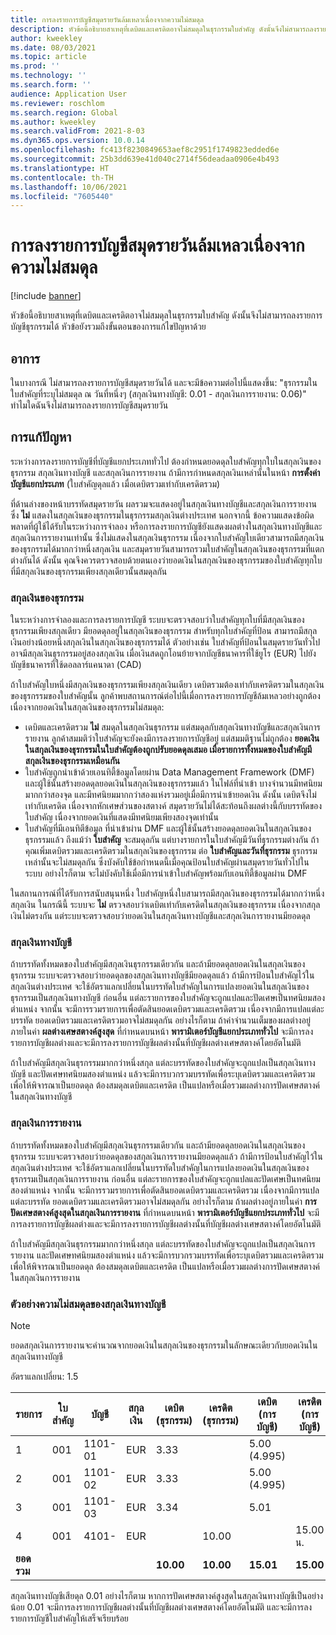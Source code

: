 ```yaml
---
title: การลงรายการบัญชีสมุดรายวันล้มเหลวเนื่องจากความไม่สมดุล
description: หัวข้อนี้อธิบายสาเหตุที่เดบิตและเครดิตอาจไม่สมดุลในธุรกรรมใบสำคัญ ดังนั้นจึงไม่สามารถลงรายการบัญชีธุรกรรมได้ หัวข้อยังรวมถึงขั้นตอนของการแก้ไขปัญหาด้วย
author: kweekley
ms.date: 08/03/2021
ms.topic: article
ms.prod: ''
ms.technology: ''
ms.search.form: ''
audience: Application User
ms.reviewer: roschlom
ms.search.region: Global
ms.author: kweekley
ms.search.validFrom: 2021-8-03
ms.dyn365.ops.version: 10.0.14
ms.openlocfilehash: fc413f8230849653aef8c2951f1749823edded6e
ms.sourcegitcommit: 25b3dd639e41d040c2714f56deadaa0906e4b493
ms.translationtype: HT
ms.contentlocale: th-TH
ms.lasthandoff: 10/06/2021
ms.locfileid: "7605440"
---
```

# <a name="journal-posting-failure-because-of-imbalance"></a>การลงรายการบัญชีสมุดรายวันล้มเหลวเนื่องจากความไม่สมดุล

[!include [banner](../includes/banner.md)]

หัวข้อนี้อธิบายสาเหตุที่เดบิตและเครดิตอาจไม่สมดุลในธุรกรรมใบสำคัญ ดังนั้นจึงไม่สามารถลงรายการบัญชีธุรกรรมได้ หัวข้อยังรวมถึงขั้นตอนของการแก้ไขปัญหาด้วย

## <a name="symptom"></a>อาการ

ในบางกรณี ไม่สามารถลงรายการบัญชีสมุดรายวันได้ และจะมีข้อความต่อไปนี้แสดงขึ้น: "ธุรกรรมในใบสำคัญที่ระบุไม่สมดุล ณ วันที่หนึ่งๆ (สกุลเงินทางบัญชี: 0.01 - สกุลเงินการรายงาน: 0.06)" ทำไมใดฉันจึงไม่สามารถลงรายการบัญชีสมุดรายวัน

## <a name="resolution"></a>การแก้ปัญหา

ระหว่างการลงรายการบัญชีที่บัญชีแยกประเภททั่วไป ต้องกําหนดยอดดุลใบสำคัญทุกใบในสกุลเงินของธุรกรรม สกุลเงินทางบัญชี และสกุลเงินการรายงาน ถ้ามีการกําหนดสกุลเงินเหล่านั้นในหน้า **การตั้งค่าบัญชีแยกประเภท** (ใบสำคัญดุลแล้ว เมื่อเดบิตรวมเท่ากับเครดิตรวม)

ที่ด้านล่างของหน้าบรรทัดสมุดรายวัน ผลรวมจะแสดงอยู่ในสกุลเงินทางบัญชีและสกุลเงินการรายงาน ซึ่ง **ไม่** แสดงในสกุลเงินของธุรกรรมในธุรกรรมสกุลเงินต่างประเทศ นอกจากนี้ ข้อความแสดงข้อผิดพลาดที่ผู้ใช้ได้รับในระหว่างการจำลอง หรือการลงรายการบัญชียังแสดงผลต่างในสกุลเงินทางบัญชีและสกุลเงินการรายงานเท่านั้น ซึ่งไม่แสดงในสกุลเงินธุรกรรม เนื่องจากใบสำคัญใบเดียวสามารถมีสกุลเงินของธุรกรรมได้มากกว่าหนึ่งสกุลเงิน และสมุดรายวันสามารถรวมใบสำคัญในสกุลเงินของธุรกรรมที่แตกต่างกันได้ ดังนั้น คุณจึงควรตรวจสอบด้วยตนเองว่ายอดเงินในสกุลเงินของธุรกรรมของใบสําคัญทุกใบ ที่มีสกุลเงินของธุรกรรมเพียงสกุลเดียวนั้นสมดุลกัน

### <a name="transaction-currency"></a>สกุลเงินของธุรกรรม

ในระหว่างการจำลองและการลงรายการบัญชี ระบบจะตรวจสอบว่าใบสำคัญทุกใบที่มีสกุลเงินของธุรกรรมเพียงสกุลเดียว มียอดดุลอยู่ในสกุลเงินของธุรกรรม สำหรับทุกใบสำคัญที่ป้อน สามารถมีสกุลเงินอย่างน้อยหนึ่งสกุลเงินในสกุลเงินของธุรกรรมได้ ตัวอย่างเช่น ใบสำคัญที่ป้อนในสมุดรายวันทั่วไปอาจมีสกุลเงินธุรกรรมอยู่สองสกุลเงิน เมื่อเงินสดถูกโอนย้ายจากบัญชีธนาคารที่ใช้ยูโร (EUR) ไปยังบัญชีธนาคารที่ใช้ดอลลาร์แคนาดา (CAD)

ถ้าใบสำคัญใบหนึ่งมีสกุลเงินของธุรกรรมเพียงสกุลเงินเดียว เดบิตรวมต้องเท่ากับเครดิตรวมในสกุลเงินของธุรกรรมของใบสำคัญนั้น ลูกค้าพบสถานการณ์ต่อไปนี้เมื่อการลงรายการบัญชีล้มเหลวอย่างถูกต้อง เนื่องจากยอดเงินในสกุลเงินของธุรกรรมไม่สมดุล:

- เดบิตและเครดิตรวม **ไม่** สมดุลในสกุลเงินธุรกรรม แต่สมดุลกับสกุลเงินทางบัญชีและสกุลเงินการรายงาน ลูกค้าสมมติว่าใบสำคัญจะยังคงมีการลงรายการบัญชีอยู่ แต่สมมติฐานไม่ถูกต้อง **ยอดเงินในสกุลเงินของธุรกรรมในใบสำคัญต้องถูกปรับยอดดุลเสมอ เมื่อรายการทั้งหมดของใบสำคัญมีสกุลเงินของธุรกรรมเหมือนกัน**
- ใบสำคัญถูกนําเข้าด้วยเอนทิตี้ข้อมูลโดยผ่าน Data Management Framework (DMF) และผู้ใช้นั้นสร้างยอดดุลยอดเงินในสกุลเงินของธุรกรรมแล้ว ในไฟล์ที่นำเข้า บางจำนวนมีทศนิยมมากกว่าสองจุด และมีทศนิยมมากกว่าสองแห่งรวมอยู่เมื่อมีการนําเข้ายอดเงิน ดังนั้น เดบิตจึงไม่เท่ากับเครดิต เนื่องจากหักเศษส่วนของสตางค์ สมุดรายวันไม่ได้สะท้อนถึงผลต่างนี้กับบรรทัดของใบสำคัญ เนื่องจากยอดเงินที่แสดงมีทศนิยมเพียงสองจุดเท่านั้น
- ใบสำคัญที่มีเอนทิตีข้อมูล ที่นําเข้าผ่าน DMF และผู้ใช้นั้นสร้างยอดดุลยอดเงินในสกุลเงินของธุรกรรมแล้ว ถึงแม้ว่า **ใบสำคัญ** จะสมดุลกัน แต่บางรายการในใบสำคัญมีวันที่ธุรกรรมต่างกัน ถ้าคุณเพิ่มเดบิตรวมและเครดิตรวมในสกุลเงินของธุรกรรม ต่อ **ใบสำคัญและวันที่ธุรกรรม** ธุรกรรมเหล่านั้นจะไม่สมดุลกัน ซึ่งบังคับใช้ข้อกำหนดนี้เมื่อคุณป้อนใบสำคัญผ่านสมุดรายวันทั่วไปในระบบ อย่างไรก็ตาม จะไม่บังคับใช้เมื่อมีการนําเข้าใบสำคัญพร้อมกับเอนทิตี้ข้อมูลผ่าน DMF

ในสถานการณ์ที่ได้รับการสนับสนุนหนึ่ง ใบสำคัญหนึ่งใบสามารถมีสกุลเงินของธุรกรรมได้มากกว่าหนึ่งสกุลเงิน ในกรณีนี้ ระบบจะ **ไม่** ตรวจสอบว่าเดบิตเท่ากับเครดิตในสกุลเงินของธุรกรรม เนื่องจากสกุลเงินไม่ตรงกัน แต่ระบบจะตรวจสอบว่ายอดเงินในสกุลเงินทางบัญชีและสกุลเงินการายงานมียอดดุล

### <a name="accounting-currency"></a>สกุลเงินทางบัญชี

ถ้าบรรทัดทั้งหมดของใบสำคัญมีสกุลเงินธุรกรรมเดียวกัน และถ้ามียอดดุลยอดเงินในสกุลเงินของธุรกรรม ระบบจะตรวจสอบว่ายอดดุลของสกุลเงินทางบัญชีมียอดดุลแล้ว ถ้ามีการป้อนใบสำคัญไว้ในสกุลเงินต่างประเทศ จะใช้อัตราแลกเปลี่ยนในบรรทัดใบสำคัญในการแปลงยอดเงินในสกุลเงินของธุรกรรมเป็นสกุลเงินทางบัญชี ก่อนอื่น แต่ละรายการของใบสำคัญจะถูกแปลและปัดเศษเป็นทศนิยมสองตำแหน่ง จากนั้น จะมีการรวมรายการเพื่อตัดสินยอดเดบิตรวมและเครดิตรวม เนื่องจากมีการแปลแต่ละบรรทัด ยอดเดบิตรวมและเครดิตรวมอาจไม่สมดุลกัน อย่างไรก็ตาม ถ้าค่าจำนวนเต็มของผลต่างอยู่ภายในค่า **ผลต่างเศษสตางค์สูงสุด** ที่กําหนดบนหน้า **พารามิเตอร์บัญชีแยกประเภททั่วไป** จะมีการลงรายการบัญชีผลต่างและจะมีการลงรายการบัญชีผลต่างนั้นที่บัญชีผลต่างเศษสตางค์โดยอัตโนมัติ

ถ้าใบสำคัญมีสกุลเงินธุรกรรมมากกว่าหนึ่งสกุล แต่ละบรรทัดของใบสำคัญจะถูกแปลเป็นสกุลเงินทางบัญชี และปัดเศษทศนิยมสองตำแหน่ง แล้วจะมีการบวกรวมบรรทัดเพื่อระบุเดบิตรวมและเครดิตรวม เพื่อให้พิจารณาเป็นยอดดุล ต้องสมดุลเดบิตและเครดิต เป็นแปลหรือเมื่อรวมผลต่างการปัดเศษสตางค์ในสกุลเงินทางบัญชี

### <a name="reporting-currency"></a>สกุลเงินการรายงาน

ถ้าบรรทัดทั้งหมดของใบสำคัญมีสกุลเงินธุรกรรมเดียวกัน และถ้ามียอดดุลยอดเงินในสกุลเงินของธุรกรรม ระบบจะตรวจสอบว่ายอดดุลของสกุลเงินการรายงานมียอดดุลแล้ว ถ้ามีการป้อนใบสำคัญไว้ในสกุลเงินต่างประเทศ จะใช้อัตราแลกเปลี่ยนในบรรทัดใบสำคัญในการแปลงยอดเงินในสกุลเงินของธุรกรรมเป็นสกุลเงินการรายงาน ก่อนอื่น แต่ละรายการของใบสำคัญจะถูกแปลและปัดเศษเป็นทศนิยมสองตำแหน่ง จากนั้น จะมีการรวมรายการเพื่อตัดสินยอดเดบิตรวมและเครดิตรวม เนื่องจากมีการแปลแต่ละบรรทัด ยอดเดบิตรวมและเครดิตรวมอาจไม่สมดุลกัน อย่างไรก็ตาม ถ้าผลต่างอยู่ภายในค่า **การปัดเศษสตางค์สูงสุดในสกุลเงินการรายงาน** ที่กําหนดบนหน้า **พารามิเตอร์บัญชีแยกประเภททั่วไป** จะมีการลงรายการบัญชีผลต่างและจะมีการลงรายการบัญชีผลต่างนั้นที่บัญชีผลต่างเศษสตางค์โดยอัตโนมัติ

ถ้าใบสำคัญมีสกุลเงินธุรกรรมมากกว่าหนึ่งสกุล แต่ละบรรทัดของใบสำคัญจะถูกแปลเป็นสกุลเงินการรายงาน และปัดเศษทศนิยมสองตำแหน่ง แล้วจะมีการบวกรวมบรรทัดเพื่อระบุเดบิตรวมและเครดิตรวม เพื่อให้พิจารณาเป็นยอดดุล ต้องสมดุลเดบิตและเครดิต เป็นแปลหรือเมื่อรวมผลต่างการปัดเศษสตางค์ในสกุลเงินการรายงาน

### <a name="example-for-an-accounting-currency-imbalance"></a>ตัวอย่างความไม่สมดุลของสกุลเงินทางบัญชี

> [!NOTE]
> ยอดสกุลเงินการรายงานจะคํานวณจากยอดเงินในสกุลเงินของธุรกรรมในลักษณะเดียวกับยอดเงินในสกุลเงินทางบัญชี

อัตราแลกเปลี่ยน: 1.5

| รายการ | ใบสำคัญ | บัญชี | สกุลเงิน | เดบิต (ธุรกรรม) | เครดิต (ธุรกรรม) | เดบิต (การบัญชี) | เครดิต (การบัญชี) |
|---|---|---|---|---|---|---|---|
| 1 | 001 | 1101-01 | EUR | 3.33 | | 5.00 (4.995) | |
| 2 | 001 | 1101-02 | EUR | 3.33 | | 5.00 (4.995) | |
| 3 | 001 | 1101-03 | EUR | 3.34 | | 5.01 | |
| 4 | 001 | 4101- | EUR | | 10.00 | | 15.00 น. |
| **ยอดรวม** | | | | **10.00** | **10.00** | **15.01** | **15.00** |

สกุลเงินทางบัญชีเสียดุล 0.01 อย่างไรก็ตาม หากการปัดเศษสตางค์สูงสุดในสกุลเงินทางบัญชีเป็นอย่างน้อย 0.01 จะมีการลงรายการบัญชีผลต่างนั้นที่บัญชีผลต่างเศษสตางค์โดยอัตโนมัติ และจะมีการลงรายการบัญชีใบสำคัญให้เสร็จเรียบร้อย

